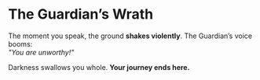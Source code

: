 # The Guardian’s Wrath

The moment you speak, the ground **shakes violently**. The Guardian’s voice booms:  
*"You are unworthy!"*  

Darkness swallows you whole. **Your journey ends here.**  
